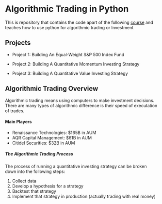 # Algorithmic Trading in Python

This is repository that contains the code apart of the following [course](https://www.youtube.com/watch?v=xfzGZB4HhEE) and teaches how to use python for algorithmic trading or Investment


## Projects

* Project 1: Building An Equal-Weight S&P 500 Index Fund

* Project 2: Building A Quantitative Momentum Investing Strategy

* Project 3: Building A Quantitative Value Investing Strategy


## Algorithmic Trading Overview

Algorithmic trading means using computers to make investment decisions.  There are many types of algorithmic difference is their speed of executation of trades.

#### Main Players
- Renaissance Technologies: $165B in AUM
- AQR Capital Management: $61B in AUM
- Citidel Securities: $32B in AUM



##### The Algorithmic Trading Process
The process of running a quantitative investing strategy can be broken down into the following steps:

1. Collect data
2. Develop a hypothesis for a strategy
3. Backtest that strategy
4. Implement that strategy in production (actually trading with real money)
